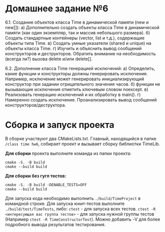 # Домашнее задание №6

6.1. Создание объектов класса Time в динамической памяти (new и new[]):
а) Дополнительно создать объекты класса Time  в динамической памяти (как один экземпляр, так и массив небольшого размера).
б) Создать стандартные контейнеры (vector, list и т.д.), содержащие объекты типа Time.
в) Создать умные указатели (shared и unique) на объекты класса Time.
г) Изучить и объяснить вывод сообщений конструкторов и деструкторов. Обратить внимание на необходимость (всегда ли?) вызова delete и/или delete[].

6.2. Дополнение класса Time генерацией исключений:
а) Определить, какие функции и конструкторы должны генерировать исключения. Например, исключение может генерировать инициализирующий конструктор при задании отрицательного значения часов.
б) функции не вызывающие исключения отметить ключевым словом noexcept.
в) Реализовать генерацию исключений и их обработку в main().
г) Намеренно создать исключение. Проанализировать вывод сообщений конструкторов/деструктора.


# Сборка и запуск проекта
В сборке участвуют два CMakeLists.txt. Главный, находящийся в папке `/class time hw6`, собирает проект и вызывает сборку библиотки TimeLib.

**Для сборки** проекта выполните команда из папки проекта:
```
cmake -S. -B build
cmake --build build
```
**Для сборки без гугл тестов:**
```
cmake -S. -B build -DENABLE_TESTS=OFF
cmake --build build
```

Для запуска кода необходимо выполнить `./build/TimeProject` в командной строке.
Для запуска юнит-тестов выполните `./build/test/TimeTests`, либо:
`ctest` - для запуска всех тестов. 
`ctest -R <интересующая вас группа тестов>` - для запуска нужной группы тестов (Например `ctest -R TimeConstructorTest`). Можно добавить -V для более подробного вывода результатов тестирования.
